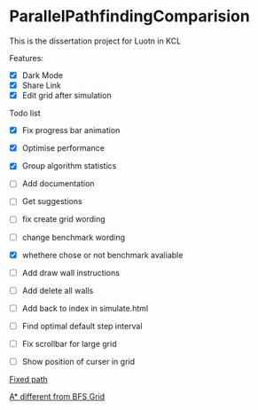 # ParallelPathfindingComparision
This is the dissertation project for Luotn in KCL

Features:
 - [x] Dark Mode
 - [x] Share Link
 - [x] Edit grid after simulation

Todo list
 - [x] Fix progress bar animation
 - [x] Optimise performance
 - [x] Group algorithm statistics
 - [ ] Add documentation
 - [ ] Get suggestions
 - [ ] fix create grid wording
 - [ ] change benchmark wording
 - [x] whethere chose or not benchmark avaliable
 - [ ] Add draw wall instructions
 - [ ] Add delete all walls
 - [ ] Add back to index in simulate.html
 - [ ] Find optimal default step interval
 - [ ] Fix scrollbar for large grid
 - [ ] Show position of curser in grid


[Fixed path](https://luotn.github.io/ParallelPathfindingComparision/simulate.html?g=14_20_swuuuwuuuwuuuwuwuwuwuwuwuwuwuwuwuwuwuwuwuwuwuwuwuwuwuwuwuwuwuwuwuwuwuwuwuwuwuwuwuwuwuwuwuwuwuwuwuwuwuwuwuwuwuwuwuwuwuwuwuwuwuwuwuwuwuwuwuwuwuwuwuwuwuwuwuwuwuwuwuwuwuwuwuwuwuwuwuwuwuwuwuwuwuwuwuwuwuwuwuwuwuwuwuwuwuwuwuwuwuwuwuwuwuwuwuwuwuwuwuwuwuwuwuwuwuwuwuwuwuwuwuwuuuwuuuwuuuwut&a=["AStar","Dijkstra","BFS","DFS"]&b=true)

[A* different from BFS Grid](https://luotn.github.io/ParallelPathfindingComparision/simulate.html?g=13_13_uuuuuuuuuuuuuuuuuuuwuuuuuuuuuuuuwuuuuuuuuuuuuwuuuuuuuuuuuuwuuuuuuuuuuuuwuuuuuuuusuuwuuuutuuuuuuuwwuuuuuuuuuuuuwuuuuuuuuuuuuwuuuuuuuuuuuuwuuuuuuuuuuuuwuuuuuuuuuuuuuuuuuuu&a=["AStar","Dijkstra","BFS","DFS"]&b=true)